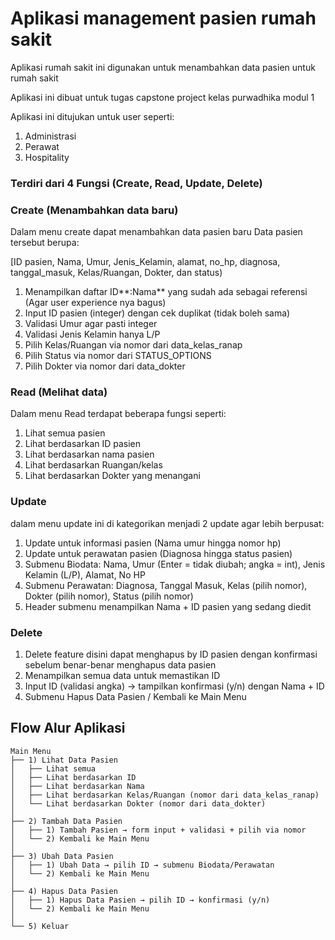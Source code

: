# Aplikasi management pasien rumah sakit

Aplikasi rumah sakit ini digunakan untuk menambahkan data pasien untuk rumah sakit

Aplikasi ini dibuat untuk tugas capstone project kelas purwadhika modul 1

Aplikasi ini ditujukan untuk user seperti:
1. Administrasi
2. Perawat 
3. Hospitality

### Terdiri dari 4 Fungsi (Create, Read, Update, Delete)

### Create (Menambahkan data baru)
Dalam menu create dapat menambahkan data pasien baru
Data pasien tersebut berupa:

[ID pasien, Nama, Umur, Jenis_Kelamin, alamat, no_hp, diagnosa, tanggal_masuk, Kelas/Ruangan, Dokter, dan status)

1. Menampilkan daftar ID**:Nama** yang sudah ada sebagai referensi (Agar user experience nya bagus)
2. Input ID pasien (integer) dengan cek duplikat (tidak boleh sama)
3. Validasi Umur agar pasti integer
4. Validasi Jenis Kelamin hanya L/P
5. Pilih Kelas/Ruangan via nomor dari data_kelas_ranap
6. Pilih Status via nomor dari STATUS_OPTIONS
7. Pilih Dokter via nomor dari data_dokter

### Read (Melihat data)
Dalam menu Read terdapat beberapa fungsi seperti:
1. Lihat semua pasien
2. Lihat berdasarkan ID pasien
3. Lihat berdasarkan nama pasien
4. Lihat berdasarkan Ruangan/kelas
5. Lihat berdasarkan Dokter yang menangani

### Update
dalam menu update ini di kategorikan menjadi 2 update agar lebih berpusat:
1. Update untuk informasi pasien (Nama umur hingga nomor hp)
2. Update untuk perawatan pasien (Diagnosa hingga status pasien)
3. Submenu Biodata: Nama, Umur (Enter = tidak diubah; angka = int), Jenis Kelamin (L/P), Alamat, No HP
4. Submenu Perawatan: Diagnosa, Tanggal Masuk, Kelas (pilih nomor), Dokter (pilih nomor), Status (pilih nomor)
5. Header submenu menampilkan Nama + ID pasien yang sedang diedit

### Delete
1. Delete feature disini dapat menghapus by ID pasien dengan konfirmasi sebelum benar-benar menghapus data pasien
2. Menampilkan semua data untuk memastikan ID
3. Input ID (validasi angka) → tampilkan konfirmasi (y/n) dengan Nama + ID
4. Submenu Hapus Data Pasien / Kembali ke Main Menu

## Flow Alur Aplikasi

```text
Main Menu
├── 1) Lihat Data Pasien
│   ├── Lihat semua
│   ├── Lihat berdasarkan ID
│   ├── Lihat berdasarkan Nama
│   ├── Lihat berdasarkan Kelas/Ruangan (nomor dari data_kelas_ranap)
│   └── Lihat berdasarkan Dokter (nomor dari data_dokter)
│
├── 2) Tambah Data Pasien
│   ├── 1) Tambah Pasien → form input + validasi + pilih via nomor
│   └── 2) Kembali ke Main Menu
│
├── 3) Ubah Data Pasien
│   ├── 1) Ubah Data → pilih ID → submenu Biodata/Perawatan
│   └── 2) Kembali ke Main Menu
│
├── 4) Hapus Data Pasien
│   ├── 1) Hapus Data Pasien → pilih ID → konfirmasi (y/n)
│   └── 2) Kembali ke Main Menu
│
└── 5) Keluar
